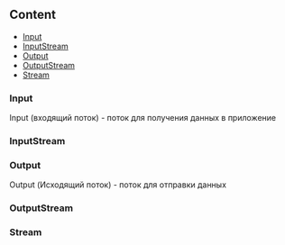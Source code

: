 ## Content

* [Input](#input)
* [InputStream](#inputstream)
* [Output](#output)
* [OutputStream](#outputstream)
* [Stream](#stream)

### Input
Input (входящий поток) - поток для получения данных в приложение

### InputStream


### Output
Output (Исходящий поток) - поток для отправки данных


### OutputStream

### Stream
